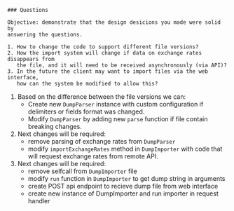 ```
### Questions

Objective: demonstrate that the design desicions you made were solid by
answering the questions.

1. How to change the code to support different file versions?
2. How the import system will change if data on exchange rates disappears from
   the file, and it will need to be received asynchronously (via API)?
3. In the future the client may want to import files via the web interface,
   how can the system be modified to allow this?
```

1. Based on the difference between the file versions we can:
   * Create new `DumpParser` instance with custom configuration if delimiters or fields format was changed.
   * Modify `DumpParser` by adding new `parse` function if file contain breaking changes.
2. Next changes will be required:
   * remove parsing of exchange rates from `DumpParser`
   * modify `importExchangeRates` method in `DumpImporter` with code that will request exchange rates from remote API.
3. Next changes will be required:
   * remove selfcall from `DumpImporter` file
   * modify `run` function in `DumpImporter` to get dump string in arguments
   * create POST api endpoint to recieve dump file from web interface
   * create new instance of DumpImporter and run importer in request handler
